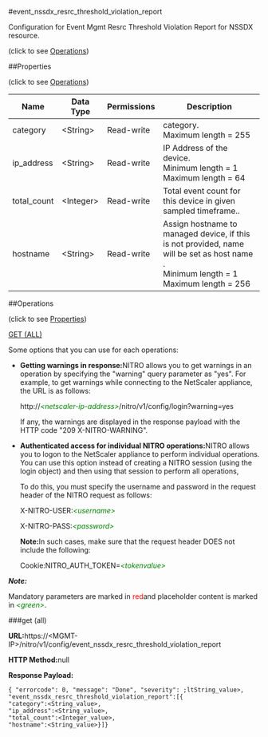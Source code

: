 #event_nssdx_resrc_threshold_violation_report



Configuration for Event Mgmt Resrc Threshold Violation Report for NSSDX resource.

<span>(click to see [Operations](#operations))</span>



##Properties 

<span>(click to see [Operations](#operations))</span>





<table><thead><tr><th>Name</th><th>Data Type</th><th>Permissions</th><th>Description</th></tr></thead><tbody><tr><td>category</td><td>&lt;String></td><td>Read-write</td><td>category.<br>Maximum length = 255</td></tr><tr><td>ip_address</td><td>&lt;String></td><td>Read-write</td><td>IP Address of the device.<br>Minimum length = 1<br>Maximum length = 64</td></tr><tr><td>total_count</td><td>&lt;Integer></td><td>Read-write</td><td>Total event count for this device in given sampled timeframe..</td></tr><tr><td>hostname</td><td>&lt;String></td><td>Read-write</td><td>Assign hostname to managed device, if this is not provided, name will be set as host name .<br>Minimum length = 1<br>Maximum length = 256</td></tr></tbody></table>

##Operations 

<span>(click to see [Properties](#properties))</span>





[GET (ALL)](#get-all)





Some options that you can use for each operations:

<ul><li><p><b>Getting warnings in response:</b>NITRO allows you to get warnings in an operation by specifying the "warning" query parameter as "yes". For example, to get warnings while connecting to the NetScaler appliance, the URL is as follows:</p><p>http://<span style="color:green;font-style:italic;">&lt;netscaler-ip-address&gt;</span>/nitro/v1/config/login?warning=yes</p><p>If any, the warnings are displayed in the response payload with the HTTP code "209 X-NITRO-WARNING".</p></li><li><p><b>Authenticated access for individual NITRO operations:</b>NITRO allows you to logon to the NetScaler appliance to perform individual operations. You can use this option instead of creating a NITRO session (using the login object) and then using that session to perform all operations,</p><p>To do this, you must specify the username and password in the request header of the NITRO request as follows:</p><p>X-NITRO-USER:<span style="color:green;font-style:italic;">&lt;username&gt;</span></p><p>X-NITRO-PASS:<span style="color:green;font-style:italic;">&lt;password&gt;</span></p><p><b>Note:</b>In such cases, make sure that the request header DOES not include the following:</p><p>Cookie:NITRO_AUTH_TOKEN=<span style="color:green;font-style:italic;">&lt;tokenvalue&gt;</span></p></li></ul>







***Note:*** 

Mandatory parameters are marked in <span style="color:#FF0000;">red</span>and placeholder content is marked in <span style="color:green;font-style:italic">&lt;green&gt;</span>.



###get (all)







<b>URL:</b>https://&lt;MGMT-IP&gt;/nitro/v1/config/event_nssdx_resrc_threshold_violation_report

<b>HTTP Method:</b>null

<b>Response Payload: </b>
```
{ "errorcode": 0, "message": "Done", "severity": ;ltString_value>, "event_nssdx_resrc_threshold_violation_report":[{
"category":<String_value>,
"ip_address":<String_value>,
"total_count":<Integer_value>,
"hostname":<String_value>}]}
```







